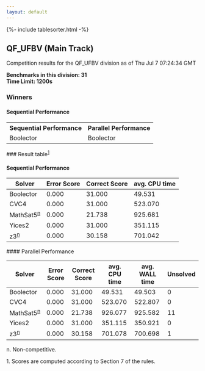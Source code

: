 ```yaml
---
layout: default
---
```

{%- include tablesorter.html -%}

##  QF_UFBV (Main Track)

Competition results for the QF_UFBV division as of Thu Jul 7 07:24:34 GMT

**Benchmarks in this division: 31**
<br/>
**Time Limit: 1200s**


### Winners
#### Sequential Performance
<table>
<tr>
<th class="center">Sequential Performance</th>
<th class="center">Parallel Performance</th>
</tr>
<tr class="center">
<td>Boolector</td>
<td>Boolector</td>
</tr>
</table>
### Result table<sup><a href="#fn1">1</a></sup>
 




#### Sequential Performance
<table id="sequential" class="result sorted">
<thead>
<tr>
<th class="center">Solver</th>
<th class="center">Error Score</th>
<th class="center">Correct Score</th>
<th class="center">avg. CPU time </th>
</tr>
</thead>
<tr>
<td>Boolector</td>
<td class="right">0.000</td>
<td class="right">31.000</td>
<td class="right">49.531</td>
</tr>
<tr>
<td>CVC4</td>
<td class="right">0.000</td>
<td class="right">31.000</td>
<td class="right">523.070</td>
</tr>
<tr>
<td>MathSat5<SUP><a href="#fn">n</a></SUP>
</td>
<td class="right">0.000</td>
<td class="right">21.738</td>
<td class="right">925.681</td>
</tr>
<tr>
<td>Yices2</td>
<td class="right">0.000</td>
<td class="right">31.000</td>
<td class="right">351.115</td>
</tr>
<tr>
<td>z3<SUP><a href="#fn">n</a></SUP>
</td>
<td class="right">0.000</td>
<td class="right">30.158</td>
<td class="right">701.042</td>
</tr>

</table>
#### Parallel Performance
<table id="parallel" class="result sorted">
<thead>
<tr>
<th class="center">Solver</th><th class="center">Error Score</th>
<th class="center">Correct Score</th>
<th class="center">avg. CPU time </th>
<th class="center">avg. WALL time </th>

<th class="center">Unsolved</th>
</tr>
</thead>
<tr>
<td>Boolector</td>
<td class="right">0.000</td>
<td class="right">31.000</td>
<td class="right">49.531</td>
<td class="right">49.503</td>
<td class="right">0</td>
</tr>
<tr>
<td>CVC4</td>
<td class="right">0.000</td>
<td class="right">31.000</td>
<td class="right">523.070</td>
<td class="right">522.807</td>
<td class="right">0</td>
</tr>
<tr>
<td>MathSat5<SUP><a href="#fn">n</a></SUP>
</td>
<td class="right">0.000</td>
<td class="right">21.738</td>
<td class="right">926.077</td>
<td class="right">925.582</td>
<td class="right">11</td>
</tr>
<tr>
<td>Yices2</td>
<td class="right">0.000</td>
<td class="right">31.000</td>
<td class="right">351.115</td>
<td class="right">350.921</td>
<td class="right">0</td>
</tr>
<tr>
<td>z3<SUP><a href="#fn">n</a></SUP>
</td>
<td class="right">0.000</td>
<td class="right">30.158</td>
<td class="right">701.078</td>
<td class="right">700.698</td>
<td class="right">1</td>
</tr>
</table>
<span id="fn"> n. Non-competitive.</span>

<span id="fn1"> 1. Scores are computed according to Section 7 of the rules.</span>


